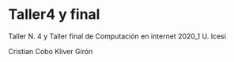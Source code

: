 # Taller4 y final
Taller N. 4 y Taller final de Computación en internet 2020_1 U. Icesi

Cristian Cobo
Kliver Girón
